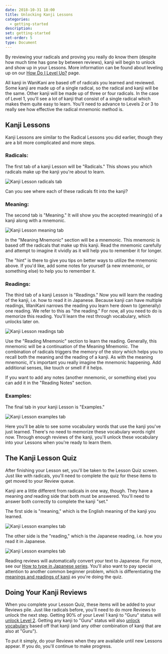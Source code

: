 ```yaml
---
date: 2018-10-31 18:00
title: Unlocking Kanji Lessons
categories:
  - getting-started
description:
set: getting-started
set-order: 5
type: Document
---
```


By reviewing your radicals and proving you really do know them (despite how much time has gone by between reviews), kanji will begin to unlock and show up in your Lessons. More information can be found about leveling up on our [How Do I Level Up?](/getting-started/wanikani/leveling-up/) page.

All kanji in WaniKani are based off of radicals you learned and reviewed. Some kanji are made up of a single radical, so the radical and kanji will be the same. Other kanji will be made up of three or four radicals. In the case of Level 1, you'll see a lot of kanji that consist of a single radical which makes them quite easy to learn. You'll need to advance to Levels 2 or 3 to really see how effective the radical mnemonic method is.

## Kanji Lessons

Kanji Lessons are similar to the Radical Lessons you did earlier, though they are a bit more complicated and more steps.

### **Radicals:**

The first tab of a kanji Lesson will be "Radicals." This shows you which radicals make up the kanji you're about to learn.

![Kanji Lesson radicals tab](/images/kanji-lesson-radicals.jpg)

Can you see where each of these radicals fit into the kanji?

### **Meaning:**

The second tab is "Meaning." It will show you the accepted meaning(s) of a kanji along with a mnemonic.

![Kanji Lesson meaning tab](/images/kanji-lesson-meaning.jpg)

In the "Meaning Mnemonic" section will be a mnemonic. This mnemonic is based off the radicals that make up this kanji. Read the mnemonic carefully and attempt to imagine it vividly as it will help you to remember it for longer.

The "hint" is there to give you tips on better ways to utilize the mnemonic above. If you'd like, add some notes for yourself (a new mnemonic, or something else) to help you to remember it.

### **Readings:**

The third tab of a kanji Lesson is "Readings." Now you will learn the reading of the kanji, i.e. how to read it in Japanese. Because kanji can have multiple readings, WaniKani narrows the reading you learn here down to (generally) one reading. We refer to this as "the reading." For now, all you need to do is memorize this reading. You'll learn the rest through vocabulary, which unlocks later on.

![Kanji Lesson readings tab](/images/kanji-lesson-readings.jpg)

Use the "Reading Mnemonic" section to learn the reading. Generally, this mnemonic will be a continuation of the Meaning Mnemonic. The combination of radicals triggers the memory of the story which helps you to recall both the meaning and the reading of a kanji. As with the meaning mnemonic, it's important you really imagine the mnemonic happening. Add additional senses, like touch or smell if it helps.

If you want to add any notes (another mnemonic, or something else) you can add it in the "Reading Notes" section.

### **Examples:**

The final tab in your kanji Lesson is "Examples."

![Kanji Lesson examples tab](/images/kanji-lesson-examples.jpg)

Here you'll be able to see some vocabulary words that use the kanji you've just learned. There's no need to memorize these vocabulary words right now. Through enough reviews of the kanji, you'll unlock these vocabulary into your Lessons when you're ready to learn them.

## The Kanji Lesson Quiz

After finishing your Lesson set, you'll be taken to the Lesson Quiz screen. Just like with radicals, you'll need to complete the quiz for these items to get moved to your Review queue.

Kanji are a little different from radicals in one way, though. They have a meaning _and_ reading side that both must be answered. You'll need to answer both correctly to complete the kanji "set."

The first side is "meaning," which is the English meaning of the kanji you learned.

![Kanji Lesson examples tab](/images/kanji-lesson-quiz-meaning.jpg)

The other side is the "reading," which is the Japanese reading, i.e. how you read it in Japanese.

![Kanji Lesson examples tab](/images/kanji-lesson-quiz-reading.jpg)

Reading reviews will automatically convert your text to Japanese. For more, see our [How to type in Japanese series](/getting-started/japanese/wanikani/typing-in-japanese/).
You'll also want to pay special attention to another common beginner problem, which is differentiating the [meanings and readings of kanji](/wanikani/japanese/readings-vs-meanings/) as you're doing the quiz.

## Doing Your Kanji Reviews

When you complete your Lesson Quiz, these items will be added to your Reviews pile. Just like radicals before, you'll need to do more Reviews to unlock the next step. Getting 90% of your Level 1 kanji to "Guru" status will [unlock Level 2](/getting-started/wanikani/leveling-up/). Getting any kanji to "Guru" status will also [unlock vocabulary](/getting-started/unlocking-vocabulary/) based off that kanji (and any other combination of kanji that are also at "Guru").

To put it simply, do your Reviews when they are available until new Lessons appear. If you do, you'll continue to make progress.
